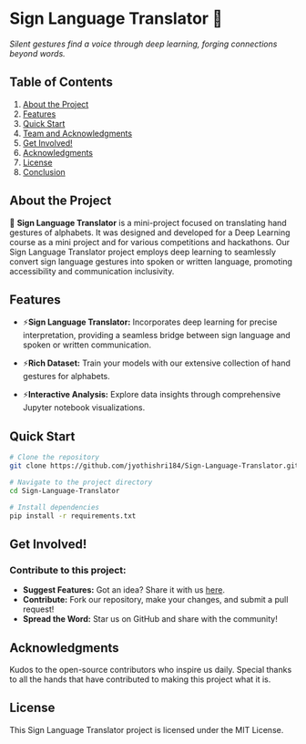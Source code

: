 # Sign Language Translator 🤟
*Silent gestures find a voice through deep learning, forging connections beyond words.*

## Table of Contents
1. [About the Project](#about-the-project)
2. [Features](#features)
3. [Quick Start](#quick-start)
4. [Team and Acknowledgments](#team-and-acknowledgments)
5. [Get Involved!](#get-involved)
6. [Acknowledgments](#acknowledgments)
7. [License](#license)
8. [Conclusion](#conclusion)

## About the Project
📍
**Sign Language Translator** is a mini-project focused on translating hand gestures of alphabets. It was designed and developed for a Deep Learning course as a mini project and for various competitions and hackathons. Our Sign Language Translator project employs deep learning to seamlessly convert sign language gestures into spoken or written language, promoting accessibility and communication inclusivity.

## Features
- ⚡**Sign Language Translator:** Incorporates deep learning for precise interpretation, providing a seamless bridge between sign language and spoken or written communication.
  
- ⚡**Rich Dataset:** Train your models with our extensive collection of hand gestures for alphabets.
  
- ⚡**Interactive Analysis:** Explore data insights through comprehensive Jupyter notebook visualizations.
  

## Quick Start
```bash
# Clone the repository
git clone https://github.com/jyothishri184/Sign-Language-Translator.git

# Navigate to the project directory
cd Sign-Language-Translator

# Install dependencies
pip install -r requirements.txt
```


## Get Involved!

### Contribute to this project:

- **Suggest Features:** Got an idea? Share it with us [here](#).
- **Contribute:** Fork our repository, make your changes, and submit a pull request!
- **Spread the Word:** Star us on GitHub and share with the community!

## Acknowledgments

Kudos to the open-source contributors who inspire us daily. Special thanks to all the hands that have contributed to making this project what it is.

## License

This Sign Language Translator project is licensed under the MIT License.
